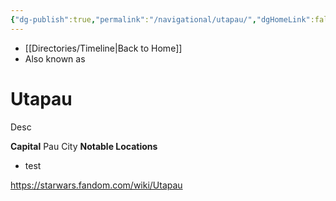 ```yaml
---
{"dg-publish":true,"permalink":"/navigational/utapau/","dgHomeLink":false}
---
```


- [[Directories/Timeline\|Back to Home]]
- Also known as 

# Utapau
Desc

**Capital** Pau City
**Notable Locations**
- test

https://starwars.fandom.com/wiki/Utapau